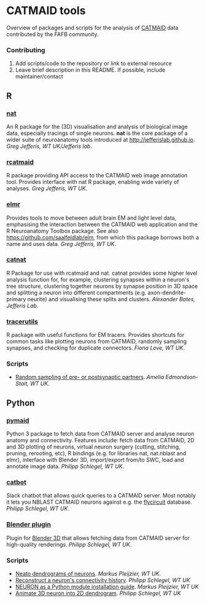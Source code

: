 # CATMAID tools
Overview of packages and scripts for the analysis of
[CATMAID](http://catmaid.readthedocs.io/en/stable/) data contributed by the
FAFB community.

### Contributing
1. Add scripts/code to the repository or link to external resource
2. Leave brief description in this README. If possible, include maintainer/contact

## R

### [nat](https://github.com/jefferis/nat)
An R package for the (3D) visualisation and analysis of biological image data,
especially tracings of single neurons. **nat** is the core package of a wider
suite of neuroanatomy tools introduced at http://jefferislab.github.io.
*Greg Jefferis, WT UK/Jefferis lab*.

### [rcatmaid](https://github.com/jefferis/rcatmaid)
R package providing API access to the CATMAID web image annotation tool.
Provides interface with nat R package, enabling wide variety of analyses.
*Greg Jefferis, WT UK*.

### [elmr](https://github.com/jefferis/elmr)
Provides tools to move between adult brain EM and light level data,
emphasising the interaction between the CATMAID web application and the R
Neuroanatomy Toolbox package. See also https://github.com/saalfeldlab/elm,
from which this package borrows both a name and uses data. *Greg Jefferis, WT UK*.

### [catnat](https://github.com/alexanderbates/catnat)
R Package for use with rcatmaid and nat. catnat provides some higher level
analysis function for, for example, clustering synapses within a neuron's
tree structure, clustering together neurons by synapse position in 3D space
and splitting a neuron into different compartments
(e.g. axon-dendrite-primary neurite) and visualising these splits and clusters.
*Alexander Bates, Jefferis Lab*.

### [tracerutils](https://github.com/fmlove/tracerutils)
R package with useful functions for EM tracers.  Provides shortcuts for common
tasks like plotting neurons from CATMAID, randomly sampling synapses, and
checking for duplicate connectors. *Fiona Love, WT UK*.

### Scripts
- [Random sampling of pre- or postsynaptic partners](https://gist.github.com/AmeliaES/54dc9342bad1626ca37b475b0e2f8e08). *Amelia Edmondson-Stait, WT UK*.


## Python

### [pymaid](https://github.com/schlegelp/pymaid)
Python 3 package to fetch data from CATMAID server and analyse neuron anatomy
and connectivity. Features include: fetch data from CATMAID, 2D and 3D plotting
of neurons, virtual neuron surgery (cutting, stitching, pruning, rerooting, etc),
R bindings (e.g. for libraries nat, nat.nblast and elmr), interface with
Blender 3D, import/export from/to SWC, load and annotate image data.
*Philipp Schlegel, WT UK*.

### [catbot](https://github.com/flyconnectome/catbot)
Slack chatbot that allows quick queries to a CATMAID server. Most notably it
lets you NBLAST CATMAID neurons against e.g. the
[flycircuit](http://www.flycircuit.tw/) database. *Philipp Schlegel, WT UK*.

### [Blender plugin](https://github.com/schlegelp/CATMAID-to-Blender)
Plugin for [Blender 3D](https://www.blender.org/) that allows fetching data
from CATMAID server for high-quality renderings. *Philipp Schlegel, WT UK*.

### Scripts
- [Neato dendrograms of neurons](https://github.com/CATMAID-FAFB/catmaid-tools/tree/master/Python/Dendrogram_Code). *Markus Pleijzier, WT UK*.
- [Reconstruct a neuron's connectivity history](https://github.com/CATMAID-FAFB/catmaid-tools/tree/master/Python/connectivity_history.ipynb). *Philipp Schlegel, WT UK*
- [NEURON as a Python module installation guide](https://github.com/CATMAID-FAFB/catmaid-tools/blob/master/NEURON/NEURON_python_install_instructions.md). *Markus Pleijzier, WT UK*
- [Animate 3D neuron into 2D dendrogram](https://github.com/CATMAID-FAFB/catmaid-tools/tree/master/Python/animate_neuron_dendrogram.ipynb). *Philipp Schlegel, WT UK*
